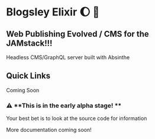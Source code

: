 # Blogsley Elixir :moon: :wine_glass:


## Web Publishing Evolved / CMS for the JAMstack!!!

Headless CMS/GraphQL server built with Absinthe

## Quick Links

Coming Soon

### :warning: **This is in the early alpha stage! **

Your best bet is to look at the source code for information

More documentation coming soon!
